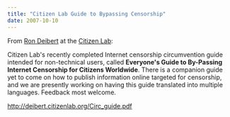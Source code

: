 ```yaml
---
title: "Citizen Lab Guide to Bypassing Censorship"
date: 2007-10-10
---
```

From <a href="http://deibert.citizenlab.org/">Ron Deibert</a> at the <a href="http://www.citizenlab.org">Citizen Lab</a>:

Citizen Lab's recently completed Internet censorship circumvention guide intended for non-technical users, called <strong>Everyone's Guide to By-Passing Internet Censorship for Citizens Worldwide</strong>. There is a companion guide yet to come on how to publish information online targeted for censorship, and we are presently working on having this guide translated into multiple languages. Feedback most welcome.

<a href="http://deibert.citizenlab.org/Circ_guide.pdf">http://deibert.citizenlab.org/Circ_guide.pdf</a>
